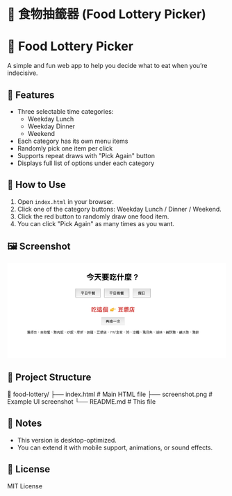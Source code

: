 # 🥢 食物抽籤器 (Food Lottery Picker)

# 🥢 Food Lottery Picker

A simple and fun web app to help you decide what to eat when you’re indecisive.

## 🔧 Features

- Three selectable time categories:
  - Weekday Lunch
  - Weekday Dinner
  - Weekend
- Each category has its own menu items
- Randomly pick one item per click
- Supports repeat draws with "Pick Again" button
- Displays full list of options under each category

## 🚀 How to Use

1. Open `index.html` in your browser.
2. Click one of the category buttons: Weekday Lunch / Dinner / Weekend.
3. Click the red button to randomly draw one food item.
4. You can click "Pick Again" as many times as you want.

## 🖼️ Screenshot

![Screenshot](screenshot.png)

## 📁 Project Structure

📁 food-lottery/
├── index.html       # Main HTML file
├── screenshot.png   # Example UI screenshot
└── README.md        # This file

## 📝 Notes

- This version is desktop-optimized.
- You can extend it with mobile support, animations, or sound effects.

## 📜 License

MIT License
